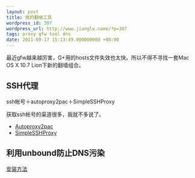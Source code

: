 ```yaml
---
layout: post
title: 我的翻墙工具
wordpress_id: 307
wordpress_url: http://www.jiangle.name/?p=307
tags: proxy gfw tool dns
date: 2011-09-17 15:13:49.000000000 +08:00
---
```

最近gfw越来越厉害，G+用的hosts文件失效也太快。所以不得不寻找一套Mac OS X 10.7 Lion下新的翻墙组合。

## SSH代理 ##
ssh帐号＋autoproxy2pac＋SimpleSSHProxy

获取ssh帐号的渠道很多，我就不多说了。

* [Autoproxy2pac](http://autoproxy2pac.appspot.com/)
* [SimpleSSHProxy](http://ivsays.appspot.com/2011/05/16/get-SimpleSSHProxy.html)

## 利用unbound防止DNS污染 ##

[安装方法](http://www.showmuch.com/article/article_114.html)

